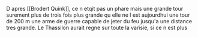 D apres [[Brodert Quink]], ce n etqit pas un phare mais une grande tour surement plus de trois fois plus grande qu elle ne l est aujourdhui une tour de 200 m une arme de guerre capable de jeter du feu jusqu'a une distance tres grande. Le Thassilon aurait regne sur toute la varisie, si ce n est plus